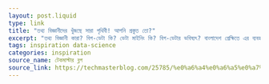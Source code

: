```yaml
---
layout: post.liquid
type: link
title: "তথ্য বিজ্ঞানীদের খুঁজছে সারা পৃথিবী! আপনি প্রস্তুত তো?"
excerpt: "তথ্য বিজ্ঞানী কারা? বিগ-ডেটা কি? ডেটা মাইনিং কি? বিগ-ডেটার ভবিষ্যৎ? বাংলাদেশ প্রেক্ষিতে এর ব্যবহার? এগুলো নিয়ে আলোচনা করা হয়েছে এ প্রকাশনায়।"
tags: inspiration data-science
categories: inspiration
source_name: টেকমাস্টার ব্লগ
source_link: https://techmasterblog.com/25785/%e0%a6%a4%e0%a6%a5%e0%a7%8d%e0%a6%af-%e0%a6%ac%e0%a6%bf%e0%a6%9c%e0%a7%8d%e0%a6%9e%e0%a6%be%e0%a6%a8%e0%a7%80%e0%a6%a6%e0%a7%87%e0%a6%b0-%e0%a6%96%e0%a7%81%e0%a6%9c%e0%a6%9b%e0%a7%87-%e0%a6%b8
---
```


